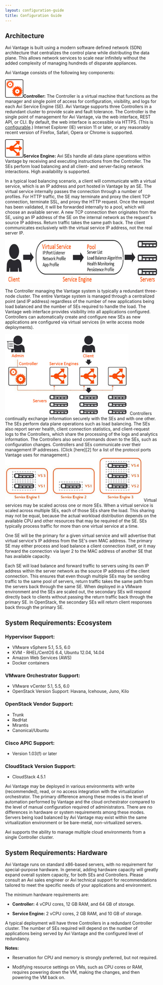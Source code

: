 ```yaml
---
layout: configuration-guide
title: Configuration Guide
---
```


## Architecture ##

Avi Vantage is built using a modern software defined network (SDN) architecture that centralizes the control plane while distributing the data plane. This allows network services to scale near infinitely without the added complexity of managing hundreds of disparate appliances.

Avi Vantage consists of the following key components:

<img src="img/gears_orange.jpg" alt="Controller" width="60" height="60" class="alignleft size-full wp-image-1952" />**Controller:** The Controller is a virtual machine that functions as the manager and single point of access for configuration, visibility, and logs for each Avi Service Engine (SE). Avi Vantage supports three Controllers in a redundant cluster to provide scale and fault tolerance. The Controller is the single point of management for Avi Vantage, via the web interface, REST API, or CLI. By default, the web interface is accessible via HTTPS. (This is [configurable][1].) Internet Explorer (IE) version 11 or later, or any reasonably recent version of Firefox, Safari, Opera or Chrome is supported.

<img src="img/service_engine.jpg" alt="Service Engine" width="60" height="60" class="alignleft size-full wp-image-1954" />**Service Engine:** Avi SEs handle all data plane operations within Vantage by receiving and executing instructions from the Controller. The SEs perform load balancing and all client- and server-facing network interactions. High availability is supported.

In a typical load balancing scenario, a client will communicate with a virtual service, which is an IP address and port hosted in Vantage by an SE. The virtual service internally passes the connection through a number of profiles. For HTTP traffic, the SE may terminate and proxy the client TCP connection, terminate SSL, and proxy the HTTP request. Once the request has been validated, it will be forwarded internally to a pool, which will choose an available server. A new TCP connection then originates from the SE, using an IP address of the SE on the internal network as the request's source IP address. Return traffic takes the same path back. The client communicates exclusively with the virtual service IP address, not the real server IP.

<img src="img/architecture_1-1.jpg" alt="Architecture" width="746" height="142" class="alignnone size-full wp-image-1957" />

The Controller managing the Vantage system is typically a redundant three-node cluster. The entire Vantage system is managed through a centralized point (and IP address) regardless of the number of new applications being load balanced and the number of SEs required to handle the load. The Vantage web interface provides visibility into all applications configured. Controllers can automatically create and configure new SEs as new applications are configured via virtual services (in write access mode deployments).

<img src="img/architecture_2.jpg" alt="Architecture" width="406" height="265" class="alignright size-full wp-image-1960" />
Controllers continually exchange information securely with the SEs and with one other. The SEs perform data plane operations such as load balancing. The SEs also report server health, client connection statistics, and client-request logs to the Controllers, which share the processing of the logs and analytics information. The Controllers also send commands down to the SEs, such as configuration changes. Controllers and SEs communicate over their management IP addresses. (Click [here][2] for a list of the protocol ports Vantage uses for management.)

<img src="img/architecture_3.jpg" alt="Architecture 3" width="452" height="145" class="alignright size-full wp-image-1965" />
Virtual services may be scaled across one or more SEs. When a virtual service is scaled across multiple SEs, each of those SEs share the load. This sharing may not be equal, because the actual workload distribution depends on the available CPU and other resources that may be required of the SE. SEs typically process traffic for more than one virtual service at a time.

One SE will be the primary for a given virtual service and will advertise that virtual service's IP address from the SE's own MAC address. The primary SE may either process and load balance a client connection itself, or it may forward the connection via layer 2 to the MAC address of another SE that has available capacity.

Each SE will load balance and forward traffic to servers using its own IP address within the server network as the source IP address of the client connection. This ensures that even though multiple SEs may be sending traffic to the same pool of servers, return traffic takes the same path from the servers back through the same SE. When deployed in a VMware environment and the SEs are scaled out, the secondary SEs will respond directly back to clients without passing the return traffic back through the primary SE. In OpenStack, the secondary SEs will return client responses back through the primary SE.

## System Requirements: Ecosystem ##

### Hypervisor Support: ###

*   VMware vSphere 5.1, 5.5, 6.0
*   KVM - RHEL/CentOS 6.4, Ubuntu 12.04, 14.04
*   Amazon Web Services (AWS)
*   Docker containers

### VMware Orchestrator Support: ###

*   VMware vCenter 5.1, 5.5, 6.0
*   OpenStack Version Support: Havana, Icehouse, Juno, Kilo

### OpenStack Vendor Support: ###

*   Trunk
*   RedHat
*   Mirantis
*   Canonical/Ubuntu

### Cisco APIC Support: ###

*   Version 1.03(f) or later

### CloudStack Version Support: ###

*   CloudStack 4.5.1

Avi Vantage may be deployed in various environments with write (recommended), read, or no access integration with the virtualization orchestrator. The primary difference among these modes is the level of automation performed by Vantage and the cloud orchestrator compared to the level of manual configuration required of administrators. There are no differences in hardware or system requirements among these modes. Servers being load balanced by Avi Vantage may exist within the same virtualization environment or be bare-metal, non-virtualized servers.

Avi supports the ability to manage multiple cloud environments from a single Controller cluster.

## System Requirements: Hardware ##

Avi Vantage runs on standard x86-based servers, with no requirement for special-purpose hardware. In general, adding hardware capacity will greatly expand overall system capacity, for both SEs and Controllers. Please consult an Avi sales engineer or Avi technical support for recommendations tailored to meet the specific needs of your applications and environment.

The minimum hardware requirements are:

*   **Controller:** 4 vCPU cores, 12 GB RAM, and 64 GB of storage.

*   **Service Engine:** 2 vCPU cores, 2 GB RAM, and 10 GB of storage.

A typical deployment will have three Controllers in a redundant Controller cluster. The number of SEs required will depend on the number of applications being served by Avi Vantage and the configured level of redundancy.

**Notes:**

*   Reservation for CPU and memory is strongly preferred, but not required.

*   Modifying resource settings on VMs, such as CPU cores or RAM, requires powering down the VM, making the changes, and then powering the VM back on.

 [1]: http://kb.avinetworks.com/2015/11/25/redirect-http-to-https/
 [2]: http://kb.avinetworks.com/2016/02/02/protocol-ports-used-by-vantage-for-management-communication/
